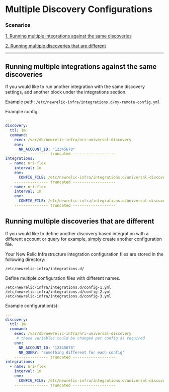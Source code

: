 # Multiple Discovery Configurations

### Scenarios

[1. Running multiple integrations against the same discoveries](#Running-multiple-integrations-against-the-same-discoveries)

[2. Running multiple discoveries that are different](#Running-multiple-discoveries-that-are-different)

---

## Running multiple integrations against the same discoveries

If you would like to run another integration with the same discovery settings, add another block under the integrations section.

Example path: `/etc/newrelic-infra/integrations.d/my-remote-config.yml`

Example config:

```yaml
---
discovery:
  ttl: 1m
  command:
    exec: /var/db/newrelic-infra/nri-universal-discovery
    env:
      NR_ACCOUNT_ID: "12345678"
    --------------- truncated -------------------
integrations:
  - name: nri-flex
    interval: 1m
    env:
      CONFIG_FILE: /etc/newrelic-infra/integrations.d/universal-discovery-sub-configs/netstat.yml
    --------------- truncated -------------------
  - name: nri-flex
    interval: 1m
    env:
      CONFIG_FILE: /etc/newrelic-infra/integrations.d/universal-discovery-sub-configs/another.yml
    --------------- truncated -------------------
```

## Running multiple discoveries that are different

If you would like to define another discovery based integration with a different account or query for example, simply create another configuration file.

Your New Relic Infrastructure integration configuration files are stored in the following directory:

```
/etc/newrelic-infra/integrations.d/
```

Define multiple configuration files with different names.

```
/etc/newrelic-infra/integrations.d/config-1.yml
/etc/newrelic-infra/integrations.d/config-2.yml
/etc/newrelic-infra/integrations.d/config-3.yml
```

Example configuration(s):

```yaml
---
discovery:
  ttl: 1m
  command:
    exec: /var/db/newrelic-infra/nri-universal-discovery
     # these variables could be changed per config as required
    env:
      NR_ACCOUNT_ID: "12345678"
      NR_QUERY: "something different for each config"
    --------------- truncated -------------------
integrations:
  - name: nri-flex
    interval: 1m
    env:
      CONFIG_FILE: /etc/newrelic-infra/integrations.d/universal-discovery-sub-configs/netstat.yml # we could use the same or different Flex config
    --------------- truncated -------------------
```
